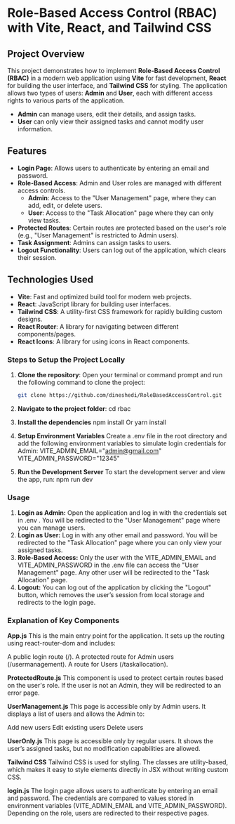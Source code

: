 # Role-Based Access Control (RBAC) with Vite, React, and Tailwind CSS

## Project Overview

This project demonstrates how to implement **Role-Based Access Control (RBAC)** in a modern web application using **Vite** for fast development, **React** for building the user interface, and **Tailwind CSS** for styling. The application allows two types of users: **Admin** and **User**, each with different access rights to various parts of the application.

- **Admin** can manage users, edit their details, and assign tasks.
- **User** can only view their assigned tasks and cannot modify user information.

## Features

- **Login Page**: Allows users to authenticate by entering an email and password.
- **Role-Based Access**: Admin and User roles are managed with different access controls.
  - **Admin**: Access to the "User Management" page, where they can add, edit, or delete users.
  - **User**: Access to the "Task Allocation" page where they can only view tasks.
- **Protected Routes**: Certain routes are protected based on the user's role (e.g., "User Management" is restricted to Admin users).
- **Task Assignment**: Admins can assign tasks to users.
- **Logout Functionality**: Users can log out of the application, which clears their session.
  
## Technologies Used

- **Vite**: Fast and optimized build tool for modern web projects.
- **React**: JavaScript library for building user interfaces.
- **Tailwind CSS**: A utility-first CSS framework for rapidly building custom designs.
- **React Router**: A library for navigating between different components/pages.
- **React Icons**: A library for using icons in React components.

### Steps to Setup the Project Locally

1. **Clone the repository**:
   Open your terminal or command prompt and run the following command to clone the project:

   ```bash
   git clone https://github.com/dineshedi/RoleBasedAccessControl.git
2. **Navigate to the project folder**:
   cd rbac
3. **Install the dependencies**
    npm install Or
     yarn install
4. **Setup Environment Variables**
    Create a .env file in the root directory and add the following environment variables to simulate login credentials for Admin:
     VITE_ADMIN_EMAIL="admin@gmail.com"
     VITE_ADMIN_PASSWORD="12345"
5. **Run the Development Server**
    To start the development server and view the app, run:
     npm run dev


### Usage

1. **Login as Admin:**
  Open the application and log in with the credentials set in .env .
  You will be redirected to the "User Management" page where you can manage users.
2. **Login as User:**
  Log in with any other email and password.
  You will be redirected to the "Task Allocation" page where you can only view your assigned tasks.
3. **Role-Based Access:**
  Only the user with the VITE_ADMIN_EMAIL and VITE_ADMIN_PASSWORD in the .env file can access the "User Management" page.
  Any other user will be redirected to the "Task Allocation" page.
4. **Logout:**
  You can log out of the application by clicking the "Logout" button, which removes the user’s session from local storage and redirects to the login page.


### Explanation of Key Components


**App.js**
This is the main entry point for the application. It sets up the routing using react-router-dom and includes:

A public login route (/).
A protected route for Admin users (/usermanagement).
A route for Users (/taskallocation).

**ProtectedRoute.js**
This component is used to protect certain routes based on the user's role. If the user is not an Admin, they will be redirected to an error page.

**UserManagement.js**
This page is accessible only by Admin users. It displays a list of users and allows the Admin to:

Add new users
Edit existing users
Delete users

**UserOnly.js**
This page is accessible only by regular users. It shows the user’s assigned tasks, but no modification capabilities are allowed.

**Tailwind CSS**
Tailwind CSS is used for styling. The classes are utility-based, which makes it easy to style elements directly in JSX without writing custom CSS.

**login.js**
The login page allows users to authenticate by entering an email and password. The credentials are compared to values stored in environment variables (VITE_ADMIN_EMAIL and VITE_ADMIN_PASSWORD). Depending on the role, users are redirected to their respective pages.


   
